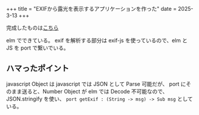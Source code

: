 +++
title = "EXIFから露光を表示するアプリケーションを作った"
date = 2025-3-13
+++

完成したものは[こちら](../exif-analyzer)

elm でできている。
exif を解析する部分は exif-js を使っているので、elm と JS を port で繋いでいる。

## ハマったポイント
javascript Object は javascript では JSON として Parse 可能だが、
port にそのまま送ると、Number Object が elm では Decode 不可能なので、
JSON.stringify を使い、 `port getExif : (String -> msg) -> Sub msg` としている。